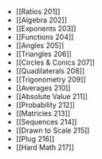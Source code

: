 - [[Ratios 201]]
- [[Algebra 202]]
- [[Exponents 203]]
- [[Functions 204]]
- [[Angles 205]]
- [[Triangles 206]]
- [[Circles & Conics 207]]
- [[Quadilaterals 208]]
- [[Trigonometry 209]]
- [[Averages 210]]
- [[Absolute Value 211]]
- [[Probability 212]]
- [[Matricies 213]]
- [[Sequences 214]]
- [[Drawn to Scale 215]]
- [[Plug 216]]
- [[Hard Math 217]]